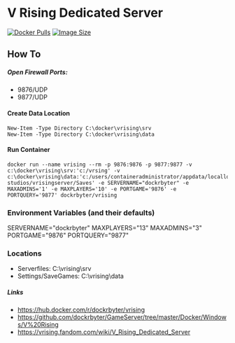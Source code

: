 # V Rising Dedicated Server
[![Docker Pulls](https://img.shields.io/docker/pulls/dockrbyter/vrising.svg)](https://hub.docker.com/r/dockrbyter/vrising)
[![Image Size](https://img.shields.io/docker/image-size/dockrbyter/vrising.svg)](https://hub.docker.com/r/dockrbyter/vrising)

## How To
##### Open Firewall Ports:
 - 9876/UDP
 - 9877/UDP

 
#### Create Data Location
```
New-Item -Type Directory C:\docker\vrising\srv
New-Item -Type Directory C:\docker\vrising\data
 ```
 
#### Run Container
```
docker run --name vrising --rm -p 9876:9876 -p 9877:9877 -v c:\docker\vrising\srv:'c:/vrsing' -v c:\docker\vrising\data:'c:/users/containeradministrator/appdata/locallow/stunlock studios/vrisingserver/Saves' -e SERVERNAME="dockrbyter" -e MAXADMINS='1' -e MAXPLAYERS='10' -e PORTGAME='9876' -e PORTQUERY='9877' dockrbyter/vrising
 ```

### Environment Variables (and their defaults)
SERVERNAME="dockrbyter"
MAXPLAYERS="13"
MAXADMINS="3"
PORTGAME="9876"
PORTQUERY="9877"
 
### Locations
 - Serverfiles: C:\vrising\srv
 - Settings/SaveGames: C:\vrising\data

##### Links
 - https://hub.docker.com/r/dockrbyter/vrising
 - https://github.com/dockrbyter/GameServer/tree/master/Docker/Windows/V%20Rising
 - https://vrising.fandom.com/wiki/V_Rising_Dedicated_Server

